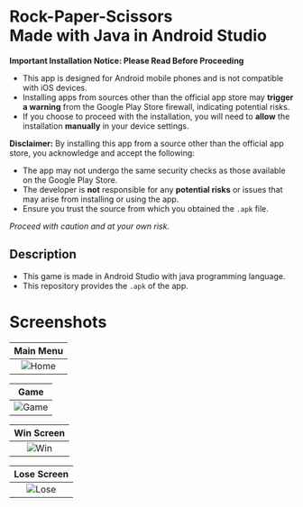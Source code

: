 # Rock-Paper-Scissors <br /> Made with Java in Android Studio

**Important Installation Notice: Please Read Before Proceeding**

- This app is designed for Android mobile phones and is not compatible with iOS devices.
- Installing apps from sources other than the official app store may __trigger a warning__ from the Google Play Store firewall, indicating potential risks.
- If you choose to proceed with the installation, you will need to __allow__ the installation __manually__ in your device settings.

**Disclaimer:**
By installing this app from a source other than the official app store, you acknowledge and accept the following:
  - The app may not undergo the same security checks as those available on the Google Play Store.
  - The developer is __not__ responsible for any __potential risks__ or issues that may arise from installing or using the app.
  - Ensure you trust the source from which you obtained the `.apk` file.

*Proceed with caution and at your own risk.*

## Description
- This game is made in Android Studio with java programming language.
- This repository provides the `.apk` of the app.

# Screenshots

|          Main Menu           |
| :--------------------------: |
| ![Home](https://github.com/Kaif-Shariff/RPS-Java/assets/93507427/497b35f8-9884-4fb4-a7da-090c56140a08) |

|          Game           |
| :--------------------------: |
| ![Game](https://github.com/Kaif-Shariff/RPS-Java/assets/93507427/e57afc42-7393-407f-8c49-7066112c2cce) |

|          Win Screen           |
| :--------------------------: |
| ![Win](https://github.com/Kaif-Shariff/RPS-Java/assets/93507427/f3158ce0-b15e-4af9-b910-f95fb00b1c62) |

|          Lose Screen           |
| :--------------------------: |
| ![Lose](https://github.com/Kaif-Shariff/RPS-Java/assets/93507427/66d784be-b1c6-4639-831c-a5e4be22281d) |
